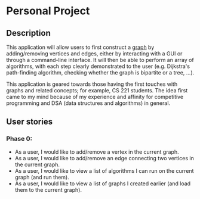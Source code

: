 # Personal Project 


## Description

This application will allow users to first construct a [graph](https://en.wikipedia.org/wiki/Graph_(discrete_mathematics)) by adding/removing vertices and edges, either by interacting with a GUI or through a command-line interface. It will then be able to perform an array of algorithms, with each step clearly demonstrated to the user (e.g. Dijkstra's path-finding algorithm, checking whether the graph is bipartite or a tree, ...).

This application is geared towards those having the first touches with graphs and related concepts; for example, CS 221 students. The idea first came to my mind because of my experience and affinity for competitive programming and DSA (data structures and algorithms) in general.

## User stories

### Phase 0:

- As a user, I would like to add/remove a vertex in the current graph.
- As a user, I would like to add/remove an edge connecting two vertices in the current graph.
- As a user, I would like to view a list of algorithms I can run on the current graph (and run them).
- As a user, I would like to view a list of graphs I created earlier (and load them to the current graph).